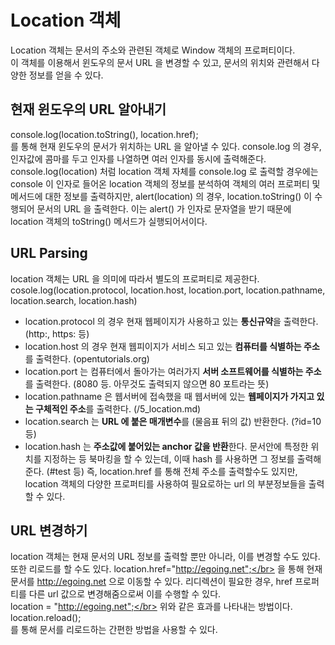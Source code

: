 # Location 객체
Location 객체는 문서의 주소와 관련된 객체로 Window 객체의 프로퍼티이다.</br>
이 객체를 이용해서 윈도우의 문서 URL 을 변경할 수 있고, 문서의 위치와 관련해서 다양한 정보를 얻을 수 있다.

## 현재 윈도우의 URL 알아내기
console.log(location.toString(), location.href);</br>
를 통해 현재 윈도우의 문서가 위치하는 URL 을 알아낼 수 있다. console.log 의 경우, 인자값에 콤마를 두고 인자를 나열하면 여러 인자를 동시에 출력해준다.</br>
console.log(location) 처럼 location 객체 자체를 console.log 로 출력할 경우에는 console 이 인자로 들어온 location 객체의 정보를
분석하여 객체의 여러 프로퍼티 및 메서드에 대한 정보를 출력하지만, alert(location) 의 경우, location.toString() 이 수행되어
문서의 URL 을 출력한다. 이는 alert() 가 인자로 문자열을 받기 때문에 location 객체의 toString() 메서드가 실행되어서이다.

## URL Parsing
location 객체는 URL 을 의미에 따라서 별도의 프로퍼티로 제공한다.</br>
cosole.log(location.protocol, location.host, location.port, location.pathname, location.search, location.hash)</br>
* location.protocol 의 경우 현재 웹페이지가 사용하고 있는 **통신규약**을 출력한다. (http:, https: 등)
* location.host 의 경우 현재 웹피이지가 서비스 되고 있는 **컴퓨터를 식별하는 주소**를 출력한다. (opentutorials.org)
* location.port 는 컴퓨터에서 돌아가는 여러가지 **서버 소프트웨어를 식별하는 주소**를 출력한다. (8080 등. 아무것도 출력되지 않으면 80 포트라는 뜻)
* location.pathname 은 웹서버에 접속했을 때 웹서버에 있는 **웹페이지가 가지고 있는 구체적인 주소**를 출력한다. (/5_location.md)
* location.search 는 **URL 에 붙은 매개변수**를 (물음표 뒤의 값) 반환한다. (?id=10 등)
* location.hash 는 **주소값에 붙어있는 anchor 값을 반환**한다. 문서안에 특정한 위치를 지정하는 등 북마킹을 할 수 있는데, 이때 hash 를 사용하면 그 정보를 출력해준다. (#test 등)
즉, location.href 를 통해 전체 주소를 출력할수도 있지만, location 객체의 다양한 프로퍼티를 사용하여 필요로하는 url 의 부분정보들을 출력할 수 있다.

## URL 변경하기
location 객체는 현재 문서의 URL 정보를 출력할 뿐만 아니라, 이를 변경할 수도 있다. 또한 리로드를 할 수도 있다.
location.href="http://egoing.net";</br>
을 통해 현재 문서를 http://egoing.net 으로 이동할 수 있다. 리디렉션이 필요한 경우, href 프로퍼티를 다른 url 값으로 변경해줌으로써 이를 수행할 수 있다. </br>
location = "http://egoing.net";</br>
위와 같은 효과를 나타내는 방법이다.</br>
location.reload();</br>
를 통해 문서를 리로드하는 간편한 방법을 사용할 수 있다.</br>